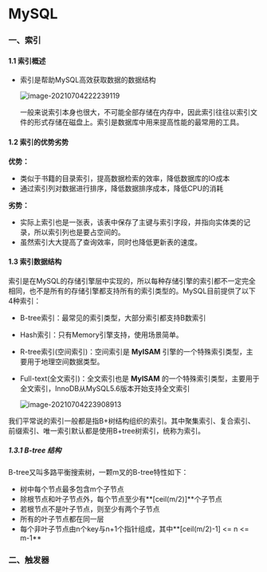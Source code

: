 # MySQL

### 一、索引

#### 1.1 索引概述

- 索引是帮助MySQL高效获取数据的数据结构

  ![image-20210704222239119](https://gitee.com/zyx95ovo/pic-bed/raw/master/data/image-20210704222239119.png)

  一般来说索引本身也很大，不可能全部存储在内存中，因此索引往往以索引文件的形式存储在磁盘上。索引是数据库中用来提高性能的最常用的工具。

#### 1.2 索引的优势劣势

**优势：**

- 类似于书籍的目录索引，提高数据检索的效率，降低数据库的IO成本
- 通过索引列对数据进行排序，降低数据排序成本，降低CPU的消耗

**劣势：**

- 实际上索引也是一张表，该表中保存了主键与索引字段，并指向实体类的记录，所以索引列也是要占空间的。
- 虽然索引大大提高了查询效率，同时也降低更新表的速度。

#### 1.3 索引数据结构

索引是在MySQL的存储引擎层中实现的，所以每种存储引擎的索引都不一定完全相同，也不是所有的存储引擎都支持所有的索引类型的。MySQL目前提供了以下4种索引：

- B-tree索引：最常见的索引类型，大部分索引都支持B数索引

- Hash索引：只有Memory引擎支持，使用场景简单。

- R-tree索引(空间索引)：空间索引是 **MyISAM** 引擎的一个特殊索引类型，主要用于地理空间数据类型。

- Full-text(全文索引)：全文索引也是 **MyISAM** 的一个特殊索引类型，主要用于全文索引，InnoDB从MySQL5.6版本开始支持全文索引

  ![image-20210704223908913](https://gitee.com/zyx95ovo/pic-bed/raw/master/data/image-20210704223908913.png)

我们平常说的索引一般都是指B+树结构组织的索引。其中聚集索引、复合索引、前缀索引、唯一索引默认都是使用B+tree树索引，统称为索引。

##### 1.3.1 B-tree 结构

B-tree又叫多路平衡搜索树，一颗m叉的B-tree特性如下：

- 树中每个节点最多包含m个子节点
- 除根节点和叶子节点外，每个节点至少有**[ceil(m/2)]**个子节点
- 若根节点不是叶子节点，则至少有两个子节点
- 所有的叶子节点都在同一层
- 每个非叶子节点由n个key与n+1个指针组成，其中**[ceil(m/2)-1] <= n <= m-1**

### 二、触发器
